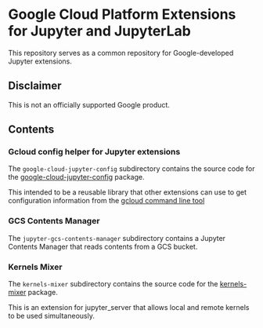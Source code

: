 # Google Cloud Platform Extensions for Jupyter and JupyterLab

This repository serves as a common repository for Google-developed Jupyter extensions.

## Disclaimer

This is not an officially supported Google product.

## Contents

### Gcloud config helper for Jupyter extensions

The `google-cloud-jupyter-config` subdirectory contains the source code for the
[google-cloud-jupyter-config](https://pypi.org/project/google-cloud-jupyter-config/)
package.

This intended to be a reusable library that other extensions can use to get configuration
information from the [gcloud command line tool](https://cloud.google.com/cli)

### GCS Contents Manager

The `jupyter-gcs-contents-manager` subdirectory contains a Jupyter Contents Manager
that reads contents from a GCS bucket.

### Kernels Mixer

The `kernels-mixer` subdirectory contains the source code for the
[kernels-mixer](https://pypi.org/project/kernels-mixer/) package.

This is an extension for jupyter_server that allows local and remote kernels to be used
simultaneously.
